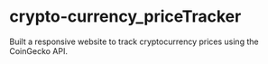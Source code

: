 # crypto-currency_priceTracker
Built a responsive website to track cryptocurrency prices using the CoinGecko API.
